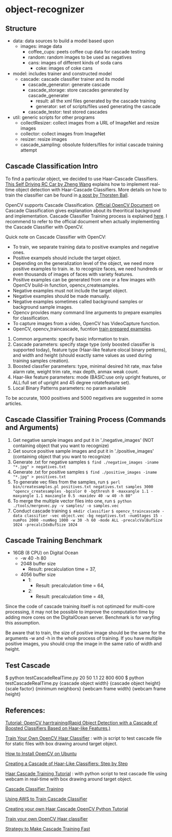 # object-recognizer

## Structure

  * data: data sources to build a model based upon
    * images: image data
      * coffee_cups: peets coffee cup data for cascade testing
      * random: random images to be used as negatives
      * cans: images of different kinds of soda cans
        * coke: images of coke cans
  * model: includes trainer and constructed model
    * cascade: cascade classifier trainer and its model
      * cascade_generator: generate cascade
      * cascade_storage: store cascades generated by cascade_generater
        * result: all the xml files generated by the cascade training
        * generator: set of scripts/files used generating the cascade
      * cascade_testor: test stored cascades
  * util: generic scripts for other programs
    * collectResizer: collect images from a URL of ImageNet and resize images
    * collector: collect images from ImageNet
    * resizer: resize images
    * cascade_sampling: obsolute folders/files for initial cascade training attempt

## Cascade Classification Intro

To find a particular object, we decided to use Haar-Cascade Classifiers. [This Self Driving RC Car by Zheng Wang](https://zhengludwig.wordpress.com/projects/self-driving-rc-car/) explains how to implement real-time object detection with Haar-Cascade Classifiers. More details on how to train the classifier can be found in [a post by Thorsten Ball](http://coding-robin.de/2013/07/22/train-your-own-opencv-haar-classifier.html).

OpenCV supports Cascade Classification. [Official OpenCV Document](http://docs.opencv.org/2.4/modules/objdetect/doc/cascade_classification.html) on Cascade Classification gives explanation about its theoritical background and implementation. Cascade Classifier Training process is explained [here](http://docs.opencv.org/2.4/doc/user_guide/ug_traincascade.html). I recommend to refer to the official document when actually implementing the Cascade Classifier with OpenCV.

Quick note on Cascade Classifier with OpenCV:

  * To train, we separate training data to positive examples and negative ones.
  * Positive exampels should include the target object.
  * Depending on the generalization level of the object, we need more positive examples to train.
  ie. to recognize faces, we need hundreds or even thousands of images of faces with variety features.
  * Positive examples can be generated from one or a few images with OpenCV build-in function, opencv_createsamples.
  * Negative examples must not include the target object.
  * Negative examples should be made manually.
  * Negative examples sometimes called background samples or background sample images.
  * Opencv provides many command line arguments to prepare examples for classification.
  * To capture images from a video, OpenCV has VideoCapture function.
  * OpenCV, opencv_traincascade, fucntion [train prepared examples](http://docs.opencv.org/2.4/modules/highgui/doc/reading_and_writing_images_and_video.html#videocapture-set).
  1. Common arguments: specify basic information to train.
  2. Cascade parameters: specify stage type (only boosted classifier is supported today), feature type (Haar-like feature olocal binary petterns), and width and height (should exactly same values as used during training samples creation).
  3. Boosted classfier parameters: type, minimal desired hit rate, max false alarm rate, weight trim rate, max depth, anmax weak count.
  4. Haar-like feature parameters: mode (BASIC:use only upright features, or ALL:full set of upright and 45 degree rotatefeature set).
  5. Local Binary Patterns parameters: no param available

To be accurate, 1000 positives and 5000 negatives are suggested in some articles.

## Cascade Classifier Training Process (Commands and Arguments)

1. Get negative sample images and put it in './negative_images' (NOT containing object that you want to recognize)
2. Get source positive sample images and put it in './positive_images' (containing object that you want to recognize)
3. Generate .txt for negative samples 
      `$ find ./negative_images -iname "*.jpg" > negatives.txt`
4. Generate .txt for positive samples 
      `$ find ./positive_images -iname "*.jpg" > positives.txt`
5. To generate vec files from the samples, run 
      `$ perl bin/createsamples.pl positives.txt negatives.txt samples 3000 "opencv_createsamples -bgcolor 0 -bgthresh 0 -maxxangle 1.1 -maxyangle 1.1 maxzangle 0.5 -maxidev 40 -w 40 -h 80"`
6. To merge the multiple vector files into one, run
      `$ python ./tools/mergevec.py -v samples/ -o samples.vec`
7. Conduct cascade training
      `$ mkdir classifier`
      `$ opencv_traincascade -data classifier -vec object.vec -bg negatives.txt -numStages 15 -numPos 2000 -numNeg 1000 -w 30 -h 60 -mode ALL -precalcValBufSize 1024 -precalcIdxBufSize 1024`


## Cascade Training Benchmark 

- 16GB (8 CPU) on Digital Ocean
  - -w 40 -h 80
  - 2048 buffer size
    - Result: precalculation time = 37, 
  - 4056 buffer size
    - 1: 
      - Result: precalculation time = 64, 
    - 2: 
      - Result: precalculation time = 48, 

Since the code of cascade training itself is not optimzed for multi-core processing, it may not be possible to improve the computation time by adding more cores on the DigitalOcean server. Benchmark is for varyfing this assumption.

Be aware that to train, the size of positive image should be the same for the arguments -w and -h in the whole process of training. If you have multiple positive images, you should crop the image in the same ratio of width and height.

## Test Cascade

$ python testCascadeRealTime.py 20 50 1.1 22 800 600
$ python testCascadeRealTime.py {cascade object width} {cascade object height} {scale factor} {minimum neighbors} {webcam frame width} {webcam frame height}


## References:

[Tutorial: OpenCV harrtraining(Rapid Object Detection with a Cascade of Boosted Classifiers Based on Haar-like Features.)](note.sonots.com/SciSoftware/haartraining.html)

[Train Your Own OpenCV Haar Classifier](http://coding-robin.de/2013/07/22/train-your-own-opencv-haar-classifier.html) : with js script to test cascade file for static files with box drawing around target object.

[How to Install OpenCV on Ubuntu](http://www.pyimagesearch.com/2016/10/24/ubuntu-16-04-how-to-install-opencv/)

[Creating a Cascade of Haar-Like Classifiers: Step by Step](https://www.cs.auckland.ac.nz/~m.rezaei/Tutorials/Creating_a_Cascade_of_Haar-Like_Classifiers_Step_by_Step.pdf)

[Haar Cascade Training Tutorial](http://www.trevorsherrard.com/Haar_training.html) : with python script to test cascade file using webcam in real-time with box drawing around target object.

[Cascade Classifier Training](http://docs.opencv.org/2.4/doc/user_guide/ug_traincascade.html#positive-samples)

[Using AWS to Train Cascade Classifier](https://github.com/kburnham/DAND-Right-Whale-Identification/blob/master/Using%20AWS%20to%20Train%20a%20Cascade%20Classifier.md)

[Creating your own Haar Cascade OpenCV Python Tutorial](https://pythonprogramming.net/haar-cascade-object-detection-python-opencv-tutorial/)

[Train your own OpenCV Haar classifier](https://github.com/mrnugget/opencv-haar-classifier-training)

[Strategy to Make Cascade Training Fast](http://answers.opencv.org/question/7141/about-traincascade-paremeters-samples-and-other/) 
